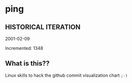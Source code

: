 # ping

## HISTORICAL ITERATION
2001-02-09

Incremented: 1348

## What is this?? 
Linux skills to hack the github commit visualization chart `;-)`
